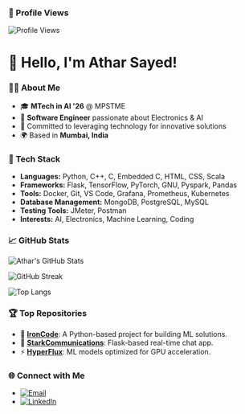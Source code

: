 ### 🚀 Profile Views
![Profile Views](https://profile-counter.glitch.me/AtharSayed/count.svg)
# 👋 Hello, I'm Athar Sayed!

### 👨‍💻 About Me
- 🎓 **MTech in AI '26** @ MPSTME
- 💼 **Software Engineer** passionate about Electronics & AI
- 🌟 Committed to leveraging technology for innovative solutions
- 🌍 Based in **Mumbai, India**

### 🔧 Tech Stack
- **Languages:** Python, C++, C, Embedded C, HTML, CSS, Scala
- **Frameworks:** Flask, TensorFlow, PyTorch, GNU, Pyspark, Pandas
- **Tools:** Docker, Git, VS Code, Grafana, Prometheus, Kubernetes
- **Database Management:** MongoDB, PostgreSQL, MySQL
- **Testing Tools:** JMeter, Postman  
- **Interests:** AI, Electronics, Machine Learning, Coding  

### 📈 GitHub Stats
![Athar's GitHub Stats](https://github-readme-stats.vercel.app/api?username=AtharSayed&show_icons=true&theme=radical)

![GitHub Streak](https://github-readme-streak-stats.herokuapp.com/?user=AtharSayed&theme=radical)

![Top Langs](https://github-readme-stats.vercel.app/api/top-langs/?username=AtharSayed&layout=compact&theme=radical)
### 🏆 Top Repositories
- 🚀 [**IronCode**](https://github.com/AtharSayed/IronCode): A Python-based project for building ML solutions.
- 📡 [**StarkCommunications**](https://github.com/AtharSayed/StarkCommunications): Flask-based real-time chat app.
- ⚡ [**HyperFlux**](https://github.com/AtharSayed/HyperFlux): ML models optimized for GPU acceleration.

### 🌐 Connect with Me
-  [![Email](https://img.shields.io/badge/Email-sayedathar242%40gmail.com-blue?style=for-the-badge&logo=gmail)](mailto:sayedathar242@gmail.com)
- [![LinkedIn](https://img.shields.io/badge/LinkedIn-blue?style=for-the-badge&logo=linkedin)](https://www.linkedin.com/in/athar-sayed-8a6693202)
